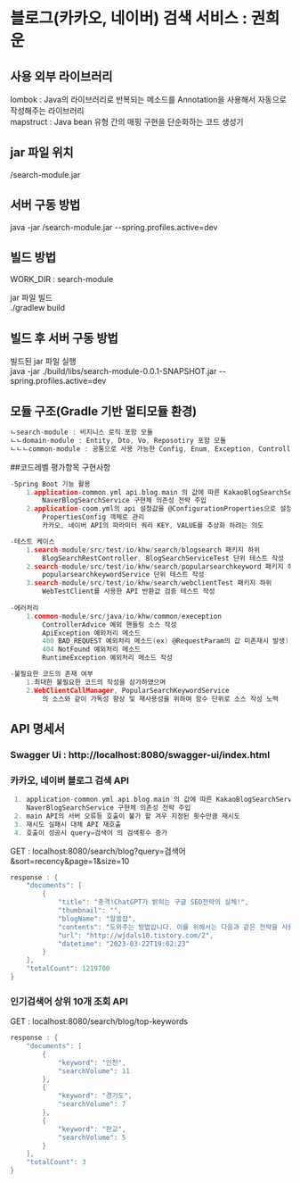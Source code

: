 # 블로그(카카오, 네이버) 검색 서비스 : 권희운

## 사용 외부 라이브러리
lombok : Java의 라이브러리로 반복되는 메소드를 Annotation을 사용해서 자동으로 작성해주는 라이브러리 \
mapstruct : Java bean 유형 간의 매핑 구현을 단순화하는 코드 생성기 

## jar 파일 위치
/search-module.jar

## 서버 구동 방법
java -jar /search-module.jar --spring.profiles.active=dev

## 빌드 방법
WORK_DIR :  search-module

jar 파일 빌드 \
./gradlew build


## 빌드 후 서버 구동 방법
빌드된 jar 파일 실행 \
java -jar ./build/libs/search-module-0.0.1-SNAPSHOT.jar --spring.profiles.active=dev

## 모듈 구조(Gradle 기반 멀티모듈 환경)
```c 
ㄴsearch-module : 비지니스 로직 포함 모듈
ㄴㄴdomain-module : Entity, Dto, Vo, Reposotiry 포함 모듈
ㄴㄴㄴcommon-module : 공통으로 사용 가능한 Config, Enum, Exception, ControllerAdvice 혹은 Util성 객체 포함 모듈
```

##코드레벨 평가항목 구현사항
```c
-Spring Boot 기능 활용
    1.application-common.yml api.blog.main 의 값에 따른 KakaoBlogSearchService, 
        NaverBlogSearchService 구현체 의존성 전략 주입
    2.application-coom.yml의 api 설정값을 @ConfigurationProperties으로 설정값을 읽어
        PropertiesConfig 객체로 관리
        카카오, 네이버 API의 파라미터 쿼리 KEY, VALUE를 추상화 하려는 의도

-테스트 케이스
    1.search-module/src/test/io/khw/search/blogsearch 패키지 하위
        BlogSearchRestController, BlogSearchServiceTest 단위 테스트 작성
    2.search-module/src/test/io/khw/search/popularsearchkeyword 패키지 하위 
        popularsearchkeywordService 단위 테스트 작성
    3.search-module/src/test/io/khw/search/webclientTest 패키지 하위
        WebTestClient를 사용한 API 반환값 검증 테스트 작성
        
-에러처리
    1.common-module/src/java/io/khw/common/exeception
        ControllerAdvice 예외 핸들링 소스 작성
        ApiException 예외처리 메소드
        400 BAD_REQUEST 예외처리 메소드(ex) @RequestParam의 값 미존재시 발생)
        404 NotFound 예외처리 메소드
        RuntimeException 예외처리 메소드 작성

-불필요한 코드의 존재 여부
    1.최대한 불필요한 코드의 작성을 삼가하였으며
    2.WebClientCallManager, PopularSearchKeywordService
        의 소스와 같이 가독성 향상 및 재사용성을 위하여 함수 단위로 소스 작성 노력

```


## API 명세서
### Swagger Ui : http://localhost:8080/swagger-ui/index.html


### 카카오, 네이버 블로그 검색 API
```c
 1. application-common.yml api.blog.main 의 값에 따른 KakaoBlogSearchService, 
    NaverBlogSearchService 구현체 의존성 전략 주입
 2. main API의 서버 오류등 호출이 불가 할 겨우 지정된 횟수만큼 재시도
 3. 재시도 실패시 대체 API 재호출
 4. 호출이 성공시 query=검색어 의 검색횟수 증가
```

GET : localhost:8080/search/blog?query=검색어&sort=recency&page=1&size=10
```c
response : {
    "documents": [
        {
            "title": "충격!ChatGPT가 밝히는 구글 SEO전략의 실체!",
            "thumbnail": "",
            "blogName": "알쓸잡",
            "contents": "도와주는 방법입니다. 이를 위해서는 다음과 같은 전략을 사용할 수 있습니다. 1.키워드 연구: 사용자가 검색할 때 입력하는 단어나 구를 찾고, 그에 대한 <b>검색어</b>를 선정하여 적극적으로 활용합니다. 2.내부 링크 구축: 웹사이트 내의 페이지들 간에 링크를 구성하여 검색 엔진이 쉽게 페이지를 찾을 수 있도록 돕습니다...",
            "url": "http://wjdals10.tistory.com/2",
            "datetime": "2023-03-22T19:02:23"
        }
    ],
    "totalCount": 1219700
}
```

### 인기검색어 상위 10개 조회 API
GET : localhost:8080/search/blog/top-keywords
```c
response : {
    "documents": [
        {
            "keyword": "인천",
            "searchVolume": 11
        },
        {
            "keyword": "경기도",
            "searchVolume": 7
        },
        {
            "keyword": "판교",
            "searchVolume": 5
        }
    ],
    "totalCount": 3
} 
```

